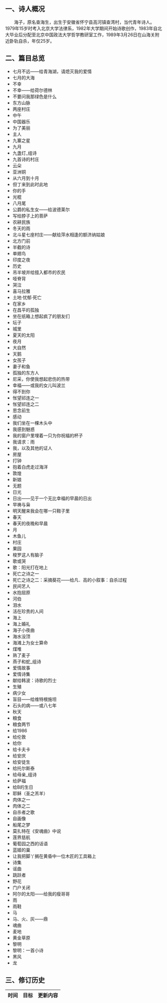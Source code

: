 ## 一、诗人概况

&emsp;&emsp;海子，原名查海生，出生于安徽省怀宁县高河镇查湾村，当代青年诗人。1979年15岁时考入北京大学法律系，1982年大学期间开始诗歌创作，1983年自北大毕业后分配至北京中国政法大学哲学教研室工作，1989年3月26日在山海关附近卧轨自杀，年仅25岁。

## 二、篇目总览

+ 七月不远——给青海湖，请熄灭我的爱情 
+ 七月的大海 
+ 不幸 
+ 不幸——给荷尔德林 
+ 不要问我那绿色是什么 
+ 东方山脉 
+ 两座村庄 
+ 中午 
+ 中国器乐 
+ 为了美丽 
+ 主人 
+ 九寨之星 
+ 九月 
+ 九盏灯_组诗 
+ 九首诗的村庄 
+ 云朵 
+ 亚洲铜 
+ 从六月到十月 
+ 但丁来到此时此地 
+ 你的手 
+ 光棍 
+ 八月尾 
+ 公爵的私生女——给波德莱尔 
+ 写给脖子上的菩萨 
+ 农耕民族 
+ 冬天的雨 
+ 北斗星七座村庄——献给萍水相逢的额济纳姑娘 
+ 北方门前 
+ 半截的诗 
+ 单翅鸟 
+ 印度之夜 
+ 历史 
+ 吊半坡并给擅入都市的农民 
+ 哑脊背 
+ 哭泣 
+ 喜马拉雅 
+ 土地·忧郁·死亡 
+ 在家乡 
+ 在昌平的孤独 
+ 坐在纸箱上想起疯了的朋友们 
+ 坛子 
+ 城里 
+ 夏天的太阳 
+ 夜月 
+ 大自然 
+ 天鹅 
+ 女孩子 
+ 妻子和鱼 
+ 孤独的东方人 
+ 尼采，你使我想起悲伤的热带 
+ 幸福——或我的女儿叫波兰 
+ 得不到你 
+ 怅望祁连之一 
+ 怅望祁连之二 
+ 思念前生 
+ 感动 
+ 我们坐在一棵木头中 
+ 我感到魅惑 
+ 我的窗户里埋着一只为你祝福的杯子 
+ 我请求：雨 
+ 我，以及其他的证人 
+ 房屋 
+ 打钟 
+ 抱着白虎走过海洋 
+ 敦煌 
+ 新娘 
+ 无题 
+ 日光 
+ 日出——见于一个无比幸福的早晨的日出 
+ 早祷与枭 
+ 明天醒来我会在哪一只鞋子里 
+ 春天 
+ 春天的夜晚和早晨 
+ 月 
+ 木鱼儿 
+ 村庄 
+ 果园 
+ 梭罗这人有脑子 
+ 歌或哭 
+ 歌：阳光打在地上 
+ 死亡之诗之一 
+ 死亡之诗之二：采摘葵花——给凡．高的小叙事：自杀过程 
+ 民间艺人 
+ 水抱屈原 
+ 河伯 
+ 泪水 
+ 活在珍贵的人间 
+ 海上 
+ 海上婚礼 
+ 海子小夜曲 
+ 海水没顶 
+ 海滩上为女士算命 
+ 煤堆 
+ 熟了麦子 
+ 燕子和蛇_组诗 
+ 爱情故事 
+ 爱情诗集 
+ 献给韩波：诗歌的烈士 
+ 生殖 
+ 病少女 
+ 盲目——给维特根施坦 
+ 石头的病——或八七年 
+ 秋天 
+ 粮食 
+ 粮食两节 
+ 给1986 
+ 给伦敦 
+ 给你 
+ 给卡夫卡 
+ 给安庆 
+ 给安徒生 
+ 给托尔斯泰 
+ 给母亲_组诗 
+ 给萨福 
+ 给B的生日 
+ 耶稣（圣之羔羊） 
+ 肉体之一 
+ 肉体之二 
+ 自杀者之歌 
+ 自画像 
+ 船尾之梦 
+ 莫扎特在《安魂曲》中说 
+ 莲界慈航 
+ 葡萄园之西的话语 
+ 蓝姬的巢 
+ 让我把脚丫搁在黄昏中一位木匠的工具箱上 
+ 诗集 
+ 谣曲 
+ 跳跃者 
+ 野花 
+ 门户关闭 
+ 阿尔的太阳——给我的瘦哥哥 
+ 雨 
+ 雨鞋 
+ 马 
+ 马、火、灰——鼎 
+ 魂曲 
+ 麦地 
+ 黄金草原 
+ 黎明 
+ 黎明：一首小诗 
+ 黑风 
+ 龙 


## 三、修订历史


|时间|目标|更新内容
|:-:|:-|:-